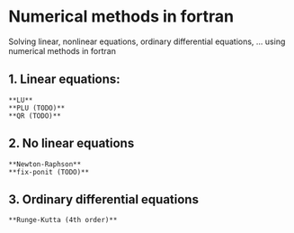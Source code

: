 # Numerical methods in fortran
Solving linear, nonlinear equations, ordinary differential equations, ... using numerical methods in fortran

## 1. Linear equations:
    **LU**
    **PLU (TODO)**
    **QR (TODO)**

## 2. No linear equations
    **Newton-Raphson**
    **fix-ponit (TODO)**

## 3. Ordinary differential equations
    **Runge-Kutta (4th order)**
